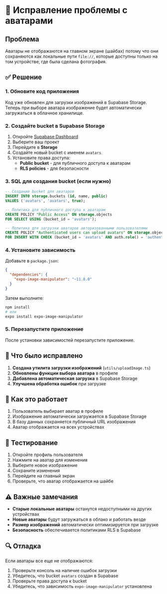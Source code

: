 # 🎯 Исправление проблемы с аватарами

## Проблема
Аватары не отображаются на главном экране (шайбах) потому что они сохраняются как локальные пути `file://`, которые доступны только на том устройстве, где была сделана фотография.

## ✅ Решение

### 1. Обновите код приложения
Код уже обновлен для загрузки изображений в Supabase Storage. Теперь при выборе аватара изображение будет автоматически загружаться в облачное хранилище.

### 2. Создайте bucket в Supabase Storage

1. Откройте [Supabase Dashboard](https://supabase.com/dashboard)
2. Выберите ваш проект
3. Перейдите в **Storage**
4. Создайте новый bucket с именем `avatars`
5. Установите права доступа:
   - **Public bucket** - для публичного доступа к аватарам
   - **RLS policies** - для безопасности

### 3. SQL для создания bucket (если нужно)

```sql
-- Создание bucket для аватаров
INSERT INTO storage.buckets (id, name, public) 
VALUES ('avatars', 'avatars', true);

-- Политика для публичного доступа к аватарам
CREATE POLICY "Public Access" ON storage.objects
FOR SELECT USING (bucket_id = 'avatars');

-- Политика для загрузки аватаров авторизованными пользователями
CREATE POLICY "Authenticated users can upload avatars" ON storage.objects
FOR INSERT WITH CHECK (bucket_id = 'avatars' AND auth.role() = 'authenticated');
```

### 4. Установите зависимость

Добавьте в `package.json`:
```json
{
  "dependencies": {
    "expo-image-manipulator": "~11.8.0"
  }
}
```

Затем выполните:
```bash
npm install
# или
expo install expo-image-manipulator
```

### 5. Перезапустите приложение

После установки зависимостей перезапустите приложение.

## 🔧 Что было исправлено

1. **Создана утилита загрузки изображений** (`utils/uploadImage.ts`)
2. **Обновлены функции выбора аватара** в профиле
3. **Добавлена автоматическая загрузка** в Supabase Storage
4. **Улучшена обработка ошибок** при загрузке

## 📱 Как это работает

1. Пользователь выбирает аватар в профиле
2. Изображение автоматически загружается в Supabase Storage
3. В базу данных сохраняется публичный URL изображения
4. Аватар отображается на всех устройствах

## 🧪 Тестирование

1. Откройте профиль пользователя
2. Нажмите на аватар для изменения
3. Выберите новое изображение
4. Сохраните изменения
5. Перейдите на главный экран
6. Проверьте, что аватар отображается на шайбе

## ⚠️ Важные замечания

- **Старые локальные аватары** останутся недоступными на других устройствах
- **Новые аватары** будут загружаться в облако и работать везде
- **Размер изображений** автоматически оптимизируется при загрузке
- **Безопасность** обеспечивается политиками RLS в Supabase

## 🔍 Отладка

Если аватары все еще не отображаются:

1. Проверьте консоль на наличие ошибок загрузки
2. Убедитесь, что bucket `avatars` создан в Supabase
3. Проверьте права доступа к bucket
4. Убедитесь, что зависимость `expo-image-manipulator` установлена 